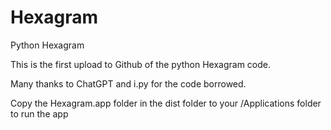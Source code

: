# Hexagram
 Python Hexagram
 
 This is the first upload to Github of the python Hexagram code.
 
 Many thanks to ChatGPT and i.py for the code borrowed.

 Copy the Hexagram.app folder in the dist folder to your /Applications folder to run the app

